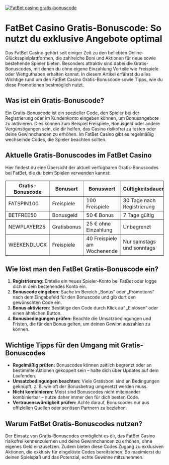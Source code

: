 [![FatBet casino gratis-bonuscode](https://123-caf.pages.dev/gitsignup.png)](https://vrmoo.ru/Bt82HjjY)

<h1>FatBet Casino Gratis-Bonuscode: So nutzt du exklusive Angebote optimal</h1>  <p>Das FatBet Casino gehört seit einiger Zeit zu den beliebten Online-Glücksspielplattformen, die zahlreiche Boni und Aktionen für neue sowie bestehende Spieler bieten. Besonders attraktiv sind dabei die Gratis-Bonuscodes, mit denen du ohne eigene Einzahlung Vorteile wie Freispiele oder Wettguthaben erhalten kannst. In diesem Artikel erfährst du alles Wichtige rund um den FatBet Casino Gratis-Bonuscode sowie Tipps, wie du diese Promotionen bestmöglich nutzt.</p>  <h2>Was ist ein Gratis-Bonuscode?</h2> <p>Ein Gratis-Bonuscode ist ein spezieller Code, den Spieler bei der Registrierung oder im Kundenkonto eingeben können, um Bonusangebote zu aktivieren. Dies können zum Beispiel Freispiele, Bonusgeld oder andere Vergünstigungen sein, die dir helfen, das Casino risikofrei zu testen oder deine Gewinnchancen zu erhöhen. Im FatBet Casino gibt es regelmäßig wechselnde Codes, die Spieler beachten sollten.</p>  <h2>Aktuelle Gratis-Bonuscodes im FatBet Casino</h2> <p>Hier findest du eine Übersicht der aktuell verfügbaren Gratis-Bonuscodes bei FatBet, die du beim Spielen verwenden kannst:</p>  <table border="1" cellpadding="8" cellspacing="0" style="border-collapse: collapse; width: 100%; max-width: 600px;">   <thead>     <tr>       <th>Gratis-Bonuscode</th>       <th>Bonusart</th>       <th>Bonuswert</th>       <th>Gültigkeitsdauer</th>     </tr>   </thead>   <tbody>     <tr>       <td>FATSPIN100</td>       <td>Freispiele</td>       <td>100 Freispiele</td>       <td>30 Tage nach Registrierung</td>     </tr>     <tr>       <td>BETFREE50</td>       <td>Bonusgeld</td>       <td>50 € Bonus</td>       <td>7 Tage gültig</td>     </tr>     <tr>       <td>NEWPLAYER25</td>       <td>Gratisbonus</td>       <td>25 € ohne Einzahlung</td>       <td>Unbegrenzt</td>     </tr>     <tr>       <td>WEEKENDLUCK</td>       <td>Freispiele</td>       <td>40 Freispiele am Wochenende</td>       <td>Nur samstags und sonntags</td>     </tr>   </tbody> </table>  <h2>Wie löst man den FatBet Gratis-Bonuscode ein?</h2> <ol>   <li><strong>Registrierung:</strong> Erstelle ein neues Spieler-Konto bei FatBet oder logge dich in dein bestehendes Konto ein.</li>   <li><strong>Bonuscode eingeben:</strong> Suche im Bereich „Bonus“ oder „Promotions“ nach dem Eingabefeld für den Bonuscode und gib dort den gewünschten Code ein.</li>   <li><strong>Bonus aktivieren:</strong> Bestätige den Code durch Klick auf „Einlösen“ oder einen ähnlichen Button.</li>   <li><strong>Bonusbedingungen prüfen:</strong> Beachte die Umsatzbedingungen und Fristen, die für den Bonus gelten, um deinen Gewinn auszahlen zu können.</li> </ol>  <h2>Wichtige Tipps für den Umgang mit Gratis-Bonuscodes</h2> <ul>   <li><strong>Regelmäßig prüfen:</strong> Bonuscodes können zeitlich begrenzt oder an bestimmte Aktionen gekoppelt sein – halte dich über Updates auf dem Laufenden.</li>   <li><strong>Umsatzbedingungen beachten:</strong> Viele Gratisboni sind an Bedingungen geknüpft, z. B. wie oft der Bonusbetrag umgesetzt werden muss.</li>   <li><strong>Nicht kombinieren:</strong> Meist sind Bonuscodes nicht miteinander kombinierbar – nutze daher immer den für dich besten Code.</li>   <li><strong>Vertrauenswürdigkeit prüfen:</strong> Achte darauf, Bonuscodes nur aus offiziellen Quellen oder seriösen Partnern zu beziehen.</li> </ul>  <h2>Warum FatBet Gratis-Bonuscodes nutzen?</h2> <p>Der Einsatz von Gratis-Bonuscodes ermöglicht es dir, das FatBet Casino risikofrei kennenzulernen und deine Gewinnchancen zu erhöhen, ohne eigenes Geld einzusetzen. Zudem bieten diese Codes Zugang zu exklusiven Aktionen, die exklusiv für eingelöste Codes bereitstehen. So maximierst du deinen Spielspaß und das Potenzial, echte Gewinne mitzunehmen.</p>
